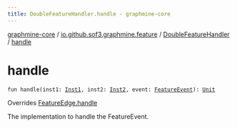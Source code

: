 ```yaml
---
title: DoubleFeatureHandler.handle - graphmine-core
---
```


[graphmine-core](../../index.html) / [io.github.sof3.graphmine.feature](../index.html) / [DoubleFeatureHandler](index.html) / [handle](./handle.html)

# handle

`fun handle(inst1: `[`Inst1`](index.html#Inst1)`, inst2: `[`Inst2`](index.html#Inst2)`, event: `[`FeatureEvent`](../-feature-event.html)`): `[`Unit`](https://kotlinlang.org/api/latest/jvm/stdlib/kotlin/-unit/index.html)

Overrides [FeatureEdge.handle](../-feature-edge/handle.html)

The implementation to handle the FeatureEvent.

